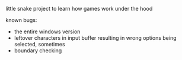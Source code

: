 little snake project to learn how games work under the hood

known bugs:
- the entire windows version
- leftover characters in input buffer resulting in wrong options being selected, sometimes
- boundary checking
